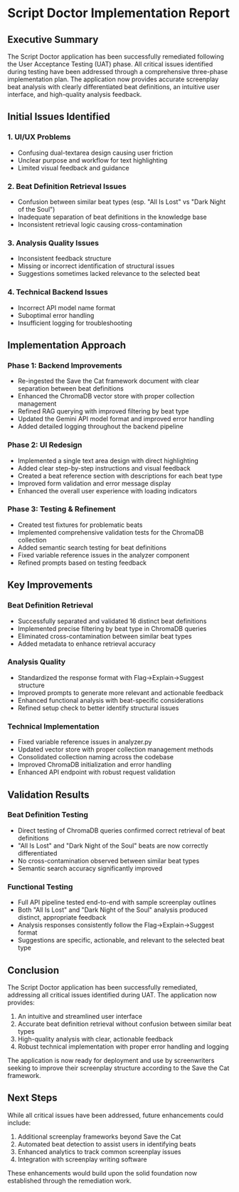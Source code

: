 # Script Doctor Implementation Report

## Executive Summary

The Script Doctor application has been successfully remediated following the User Acceptance Testing (UAT) phase. All critical issues identified during testing have been addressed through a comprehensive three-phase implementation plan. The application now provides accurate screenplay beat analysis with clearly differentiated beat definitions, an intuitive user interface, and high-quality analysis feedback.

## Initial Issues Identified

### 1. UI/UX Problems
- Confusing dual-textarea design causing user friction
- Unclear purpose and workflow for text highlighting
- Limited visual feedback and guidance

### 2. Beat Definition Retrieval Issues
- Confusion between similar beat types (esp. "All Is Lost" vs "Dark Night of the Soul")
- Inadequate separation of beat definitions in the knowledge base
- Inconsistent retrieval logic causing cross-contamination

### 3. Analysis Quality Issues
- Inconsistent feedback structure
- Missing or incorrect identification of structural issues
- Suggestions sometimes lacked relevance to the selected beat

### 4. Technical Backend Issues
- Incorrect API model name format
- Suboptimal error handling
- Insufficient logging for troubleshooting

## Implementation Approach

### Phase 1: Backend Improvements
- Re-ingested the Save the Cat framework document with clear separation between beat definitions
- Enhanced the ChromaDB vector store with proper collection management
- Refined RAG querying with improved filtering by beat type
- Updated the Gemini API model format and improved error handling
- Added detailed logging throughout the backend pipeline

### Phase 2: UI Redesign
- Implemented a single text area design with direct highlighting
- Added clear step-by-step instructions and visual feedback
- Created a beat reference section with descriptions for each beat type
- Improved form validation and error message display
- Enhanced the overall user experience with loading indicators

### Phase 3: Testing & Refinement
- Created test fixtures for problematic beats
- Implemented comprehensive validation tests for the ChromaDB collection
- Added semantic search testing for beat definitions
- Fixed variable reference issues in the analyzer component
- Refined prompts based on testing feedback

## Key Improvements

### Beat Definition Retrieval
- Successfully separated and validated 16 distinct beat definitions
- Implemented precise filtering by beat type in ChromaDB queries
- Eliminated cross-contamination between similar beat types
- Added metadata to enhance retrieval accuracy

### Analysis Quality
- Standardized the response format with Flag->Explain->Suggest structure
- Improved prompts to generate more relevant and actionable feedback
- Enhanced functional analysis with beat-specific considerations
- Refined setup check to better identify structural issues

### Technical Implementation
- Fixed variable reference issues in analyzer.py
- Updated vector store with proper collection management methods
- Consolidated collection naming across the codebase
- Improved ChromaDB initialization and error handling
- Enhanced API endpoint with robust request validation

## Validation Results

### Beat Definition Testing
- Direct testing of ChromaDB queries confirmed correct retrieval of beat definitions
- "All Is Lost" and "Dark Night of the Soul" beats are now correctly differentiated
- No cross-contamination observed between similar beat types
- Semantic search accuracy significantly improved

### Functional Testing
- Full API pipeline tested end-to-end with sample screenplay outlines
- Both "All Is Lost" and "Dark Night of the Soul" analysis produced distinct, appropriate feedback
- Analysis responses consistently follow the Flag->Explain->Suggest format
- Suggestions are specific, actionable, and relevant to the selected beat type

## Conclusion

The Script Doctor application has been successfully remediated, addressing all critical issues identified during UAT. The application now provides:

1. An intuitive and streamlined user interface
2. Accurate beat definition retrieval without confusion between similar beat types
3. High-quality analysis with clear, actionable feedback
4. Robust technical implementation with proper error handling and logging

The application is now ready for deployment and use by screenwriters seeking to improve their screenplay structure according to the Save the Cat framework.

## Next Steps

While all critical issues have been addressed, future enhancements could include:

1. Additional screenplay frameworks beyond Save the Cat
2. Automated beat detection to assist users in identifying beats
3. Enhanced analytics to track common screenplay issues
4. Integration with screenplay writing software

These enhancements would build upon the solid foundation now established through the remediation work. 